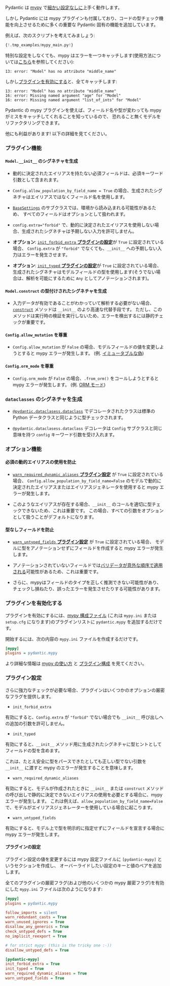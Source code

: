 <!--
Pydantic works well with [mypy](http://mypy-lang.org/) right [out of the box](usage/mypy.md).
-->
Pydantic は [mypy](http://mypy-lang.org/) で[細かい設定なしに](usage/mypy.md)上手く動作します。

<!--
However, Pydantic also ships with a mypy plugin that adds a number of important pydantic-specific
features to mypy that improve its ability to type-check your code.
-->
しかし Pydantic には mypy プラグインも付属しており、コードの型チェック機能を向上させるために多くの重要な Pydantic 固有の機能を追加しています。

<!--
For example, consider the following script:
-->
例えば、次のスクリプトを考えてみましょう:

```py
{!.tmp_examples/mypy_main.py!}
```

<!--
Without any special configuration, mypy catches one of the errors (see [here](usage/mypy.md) for usage instructions):
-->
特別な設定をしなくても、mypy はエラーを一つキャッチします(使用方法については[こちら](usage/mypy.md)を参照してください):

```
13: error: "Model" has no attribute "middle_name"
```

<!--
But [with the plugin enabled](#enabling-the-plugin), it catches both:
-->
しかし[プラグインを有効にする](#enabling-the-plugin)と、全てキャッチします:

```
13: error: "Model" has no attribute "middle_name"
16: error: Missing named argument "age" for "Model"
16: error: Missing named argument "list_of_ints" for "Model"
```

<!--
With the pydantic mypy plugin, you can fearlessly refactor your models knowing mypy will catch any mistakes
if your field names or types change.
-->
Pydantic の mypy プラグインを使えば、フィールド名や型が変わっても mypy がミスをキャッチしてくれることを知っているので、
恐れること無くモデルをリファクタリングできます。

<!--
There are other benefits too! See below for more details.
-->
他にも利益があります! 以下の詳細を見てください。

<!--
### Plugin Capabilities
-->
### プラグイン機能

<!--
#### Generate a signature for `Model.__init__`
-->
#### `Model.__init__` のシグネチャを生成

<!--
* Any required fields that don't have dynamically-determined aliases will be included as required
  keyword arguments.
-->
* 動的に決定されたエイリアスを持たない必須フィールドは、必須キーワード引数として含まれます。

<!--
* If `Config.allow_population_by_field_name=True`, the generated signature will use the field names,
  rather than aliases.
-->
* `Config.allow_population_by_field_name = True` の場合、生成されたシグネチャはエイリアスではなくフィールド名を使用します。

<!--
* For subclasses of [`BaseSettings`](usage/settings.md), all fields are treated as optional since they may be
  read from the environment.
-->
* [`BaseSettings`](usage/settings.md) のサブクラスでは、環境から読み込まれる可能性があるため、
  すべてのフィールドはオプションとして扱われます。

<!--
* If `Config.extra="forbid"` and you don't make use of dynamically-determined aliases, the generated signature
  will not allow unexpected inputs.
-->
* `config.extra="forbid"` で、動的に決定されたエイリアスを使用しない場合、生成されたシグネチャは予期しない入力を許可しません。

<!--
* **Optional:** If the [`init_forbid_extra` **plugin setting**](#plugin-settings) is set to `True`, unexpected inputs to
  `__init__` will raise errors even if `Config.extra` is not `"forbid"`.
-->
* **オプション**: [`init_forbid_extra` **プラグインの設定**](#plugin-settings)が `True` に設定されている場合、
  `Config.extra` が `"forbid"` でなくても、`__init__` への予期しない入力はエラーを発生させます。

<!--
* **Optional:** If the [`init_typed` **plugin setting**](#plugin-settings) is set to `True`, the generated signature
  will use the types of the model fields (otherwise they will be annotated as `Any` to allow parsing).
-->
* **オプション**: [`init_typed` **プラグインの設定**](#plugin-settings)が `True` に設定されている場合、
  生成されたシグネチャはモデルフィールドの型を使用します(そうでない場合は、解析を可能にするために `Any` としてアノテーションされます)。

<!--
#### Generate a typed signature for `Model.construct`
-->
#### `Model.construct` の型付けされたシグネチャを生成

<!--
* The [`construct`](usage/models.md#creating-models-without-validation) method is a faster alternative to `__init__`
  when input data is known to be valid and does not need to be parsed. But because this method performs no runtime
  validation, static checking is important to detect errors.
-->
* 入力データが有効であることがわかっていて解析する必要がない場合、[`construct`](usage/models.md#creating-models-without-validation) メソッドは `__init__` のより高速な代替手段です。
  ただし、このメソッドは実行時の検証を実行しないため、エラーを検出するには静的チェックが重要です。

<!--
#### Respect `Config.allow_mutation`
-->
#### `Config.allow_mutation` を尊重

<!--
* If `Config.allow_mutation` is `False`, you'll get a mypy error if you try to change
  the value of a model field; cf. [faux immutability](usage/models.md#faux-immutability).
-->
* `Config.allow_mutation` が `False` の場合、モデルフィールドの値を変更しようとすると mypy エラーが発生します。
  (例. [イミュータブルな偽](usage/models.md#faux-immutability))

<!--
#### Respect `Config.orm_mode`
-->
#### `Config.orm_mode` を尊重

<!--
* If `Config.orm_mode` is `False`, you'll get a mypy error if you try to call `.from_orm()`;
  cf. [ORM mode](usage/models.md#orm-mode-aka-arbitrary-class-instances)
-->
* `Config.orm_mode` が `False` の場合、`.from_orm()` をコールしようとすると mypy エラーが発生します。
  (例. [ORM モード](usage/models.md#orm-mode-aka-arbitrary-class-instances))

<!--
#### Generate a signature for `dataclasses`
-->
### `dataclasses` のシグネチャを生成

<!--
* classes decorated with [`@pydantic.dataclasess.dataclass`](usage/dataclasses.md) are type checked the same as standard python dataclasses
-->
* [`@pydantic.dataclasess.dataclass`](usage/dataclasses.md) でデコレータされたクラスは標準の Python データクラスと同じように型チェックされます。

<!--
* The `@pydantic.dataclasess.dataclass` decorator accepts a `config` keyword argument which has the same meaning as [the `Config` sub-class](usage/model_config.md).
-->
* `@pydantic.dataclasess.dataclass` デコレータは `Config` サブクラスと同じ意味を持つ `config` キーワード引数を受け入れます。

<!--
### Optional Capabilities:
-->
### オプション機能

<!--
#### Prevent the use of required dynamic aliases
-->
#### 必須の動的エイリアスの使用を防止

<!--
* If the [`warn_required_dynamic_aliases` **plugin setting**](#plugin-settings) is set to `True`, you'll get a mypy
  error any time you use a dynamically-determined alias or alias generator on a model with
  `Config.allow_population_by_field_name=False`.
-->
* [`warn_required_dynamic_aliases` **プラグイン設定**](#plugin-settings) が `True` に設定されている場合、
  `Config.allow_population_by_field_name=False` のモデルで動的に決定されたエイリアスまたはエイリアスジェネレータを使用すると mypy エラーが発生します。

<!--
* This is important because if such aliases are present, mypy cannot properly type check calls to `__init__`.
  In this case, it will default to treating all arguments as optional.
-->
* このようなエイリアスが存在する場合、`__init__` のコールを適切に型チェックできないため、これは重要です。
  この場合、すべての引数をオプションとして扱うことがデフォルトになります。

<!--
#### Prevent the use of untyped fields
-->
#### 型なしフィールドを防止

<!--
* If the [`warn_untyped_fields` **plugin setting**](#plugin-settings) is set to `True`, you'll get a mypy error
  any time you create a field on a model without annotating its type.
-->
* [`warn_untyped_fields` **プラグイン設定**](#plugin-settings) が `True` に設定されている場合、
  モデルに型をアノテーションせずにフィールドを作成すると mypy エラーが発生します。

<!--
* This is important because non-annotated fields may result in
  [**validators being applied in a surprising order**](usage/models.md#field-ordering).
-->
* アノテーションされていないフィールドでは[バリデータが意外な順序で適用される](usage/models.md#field-ordering)可能性があるため、これは重要です。

<!--
* In addition, mypy may not be able to correctly infer the type of the field, and may miss
  checks or raise spurious errors.
-->
* さらに、mypyはフィールドのタイプを正しく推測できない可能性があり、
  チェックし損ねたり、誤ったエラーを発生させたりする可能性があります。

<!--
### Enabling the Plugin
-->
### プラグインを有効化する

<!--
To enable the plugin, just add `pydantic.mypy` to the list of plugins in your
[mypy config file](https://mypy.readthedocs.io/en/latest/config_file.html)
(this could be `mypy.ini` or `setup.cfg`).
-->
プラグインを有効にするには、[mypy 構成ファイル](https://mypy.readthedocs.io/en/latest/config_file.html)
(これは `mypy.ini` または `setup.cfg` になります)のプラグインリストに `pydantic.mypy` を追加するだけです。

<!--
To get started, all you need to do is create a `mypy.ini` file with following contents:
-->
開始するには、次の内容の `mypy.ini` ファイルを作成するだけです。

```ini
[mypy]
plugins = pydantic.mypy
```

<!--
See the [mypy usage](usage/mypy.md) and [plugin configuration](#configuring-the-plugin) docs for more details.
-->
より詳細な情報は [mypy の使い方](usage/mypy.md) と [プラグイン構成](#configuring-the-plugin) を見てください。

<!--
### Plugin Settings
-->
### プラグイン設定

<!--
The plugin offers a few optional strictness flags if you want even stronger checks:
-->
さらに強力なチェックが必要な場合、プラグインはいくつかのオプションの厳密なフラグを提供します。

* `init_forbid_extra`
<!--
    If enabled, disallow extra arguments to the `__init__` call even when `Config.extra` is not `"forbid"`.
-->
有効にすると、`Config.extra` が ` "forbid" ` でない場合でも `__init__` 呼び出しへの追加の引数を許可しません。

* `init_typed`
<!--
    If enabled, include the field types as type hints in the generated signature for the `__init__` method.
-->
有効にすると、`__init__` メソッド用に生成されたシグネチャに型ヒントとしてフィールドの型を含めます。

<!--
    This means that you'll get mypy errors if you pass an argument that is not already the right type to
    `__init__`, even if parsing could safely convert the type.
-->
これは、たとえ安全に型をパースできたとしても正しい型でない引数を `__init__` に渡すと mypy のエラーが発生することを意味します。

* `warn_required_dynamic_aliases`
<!--
    If enabled, raise a mypy error whenever a model is created for which
    calls to its `__init__` or `construct` methods require the use of aliases that cannot be statically determined.
    This is the case, for example, if `allow_population_by_field_name=False` and the model uses an alias generator.
-->
有効にすると、モデルが作成されたときに `__init__` または `construct` メソッドの呼び出しで静的に決定できないエイリアスの使用を必要とする場合に、mypy エラーが発生します。
これは例えば、`allow_population_by_field_name=False` で、モデルがエイリアスジェネレーターを使用している場合に起こります。

* `warn_untyped_fields`
<!--
    If enabled, raise a mypy error whenever a field is declared on a model without explicitly specifying its type.
-->
有効にすると、モデル上で型を明示的に指定せずにフィールドを宣言する場合に mypy エラーが発生します。

<!--
#### Configuring the Plugin
-->
#### プラグインの設定

<!--
To change the values of the plugin settings, create a section in your mypy config file called `[pydantic-mypy]`,
and add any key-value pairs for settings you want to override.
-->
プラグイン設定の値を変更するには mypy 設定ファイルに `[pydantic-mypy]` というセクションを作成し、
オーバーライドしたい設定のキーと値のペアを追加します。

<!--
A `mypy.ini` file with all plugin strictness flags enabled (and some other mypy strictness flags, too) might look like:
-->
全てのプラグインの厳密フラグ(および他のいくつかの mypy 厳密フラグ)を有効にした `mypy.ini` ファイルは次のようになります:

```ini
[mypy]
plugins = pydantic.mypy

follow_imports = silent
warn_redundant_casts = True
warn_unused_ignores = True
disallow_any_generics = True
check_untyped_defs = True
no_implicit_reexport = True

# for strict mypy: (this is the tricky one :-))
disallow_untyped_defs = True

[pydantic-mypy]
init_forbid_extra = True
init_typed = True
warn_required_dynamic_aliases = True
warn_untyped_fields = True
```
